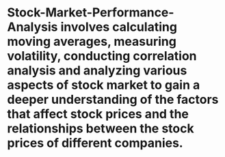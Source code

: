 # Stock-Market-Performance-Analysis involves calculating moving averages, measuring volatility, conducting correlation analysis and analyzing various aspects of stock market to gain a deeper understanding of the factors that affect stock prices and the relationships between the stock prices of different companies.
